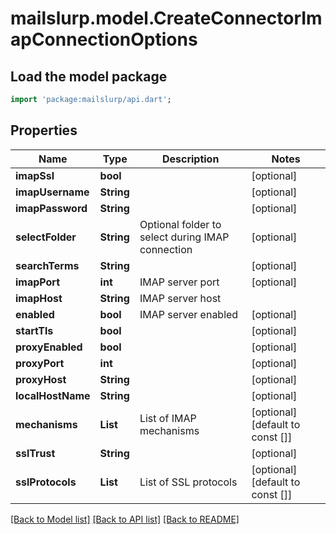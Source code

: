 # mailslurp.model.CreateConnectorImapConnectionOptions

## Load the model package
```dart
import 'package:mailslurp/api.dart';
```

## Properties
Name | Type | Description | Notes
------------ | ------------- | ------------- | -------------
**imapSsl** | **bool** |  | [optional] 
**imapUsername** | **String** |  | [optional] 
**imapPassword** | **String** |  | [optional] 
**selectFolder** | **String** | Optional folder to select during IMAP connection | [optional] 
**searchTerms** | **String** |  | [optional] 
**imapPort** | **int** | IMAP server port | [optional] 
**imapHost** | **String** | IMAP server host | 
**enabled** | **bool** | IMAP server enabled | [optional] 
**startTls** | **bool** |  | [optional] 
**proxyEnabled** | **bool** |  | [optional] 
**proxyPort** | **int** |  | [optional] 
**proxyHost** | **String** |  | [optional] 
**localHostName** | **String** |  | [optional] 
**mechanisms** | **List<String>** | List of IMAP mechanisms | [optional] [default to const []]
**sslTrust** | **String** |  | [optional] 
**sslProtocols** | **List<String>** | List of SSL protocols | [optional] [default to const []]

[[Back to Model list]](../README#documentation-for-models) [[Back to API list]](../README#documentation-for-api-endpoints) [[Back to README]](../README)


